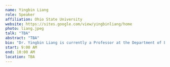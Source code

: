 ```yaml
---
name: Yingbin Liang
role: Speaker
affiliation: Ohio State University
website: https://sites.google.com/view/yingbinliang/home
photo: liang.jpeg
talk: "TBA"
abstract: "TBA"
bio: "Dr. Yingbin Liang is currently a Professor at the Department of Electrical and Computer Engineering at the Ohio State University (OSU). She received the Ph.D. degree in Electrical Engineering from the University of Illinois at Urbana-Champaign in 2005, and served on the faculty of University of Hawaii and Syracuse University before she joined OSU. Dr. Liang’s research interests include machine learning, optimization, statistical signal processing, information theory, and wireless communications. Dr. Liang received the National Science Foundation CAREER Award in 2009, and the State of Hawaii Governor Innovation Award in 2009. Her paper received EURASIP Best Paper Award in 2014. She is currently serving as an Associate Editor for IEEE Transactions on Information Theory. She is an IEEE fellow."
start: 9:00 AM
end: 10:00 AM
location: TBA
---
```

